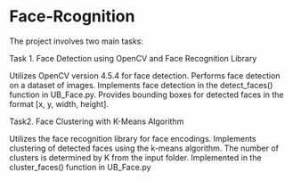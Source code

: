 # Face-Rcognition
The project involves two main tasks:

Task 1. Face Detection using OpenCV and Face Recognition Library

Utilizes OpenCV version 4.5.4 for face detection.
Performs face detection on a dataset of images.
Implements face detection in the detect_faces() function in UB_Face.py.
Provides bounding boxes for detected faces in the format [x, y, width, height].

Task2. Face Clustering with K-Means Algorithm

Utilizes the face recognition library for face encodings.
Implements clustering of detected faces using the k-means algorithm.
The number of clusters is determined by K from the input folder.
Implemented in the cluster_faces() function in UB_Face.py
